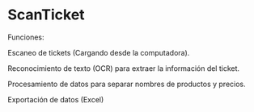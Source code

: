 # ScanTicket
Funciones:

Escaneo de tickets (Cargando desde la computadora).

Reconocimiento de texto (OCR) para extraer la información del ticket.

Procesamiento de datos para separar nombres de productos y precios.

Exportación de datos (Excel)